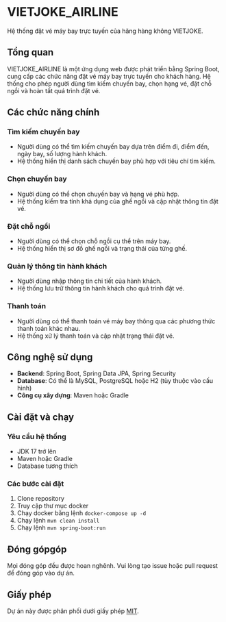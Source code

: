 # VIETJOKE_AIRLINE

Hệ thống đặt vé máy bay trực tuyến của hãng hàng không VIETJOKE.

## Tổng quan

VIETJOKE_AIRLINE là một ứng dụng web được phát triển bằng Spring Boot, cung cấp các chức năng đặt vé máy bay trực tuyến cho khách hàng. Hệ thống cho phép người dùng tìm kiếm chuyến bay, chọn hạng vé, đặt chỗ ngồi và hoàn tất quá trình đặt vé.

## Các chức năng chính

### Tìm kiếm chuyến bay
- Người dùng có thể tìm kiếm chuyến bay dựa trên điểm đi, điểm đến, ngày bay, số lượng hành khách.
- Hệ thống hiển thị danh sách chuyến bay phù hợp với tiêu chí tìm kiếm.

### Chọn chuyến bay
- Người dùng có thể chọn chuyến bay và hạng vé phù hợp.
- Hệ thống kiểm tra tính khả dụng của ghế ngồi và cập nhật thông tin đặt vé.

### Đặt chỗ ngồi
- Người dùng có thể chọn chỗ ngồi cụ thể trên máy bay.
- Hệ thống hiển thị sơ đồ ghế ngồi và trạng thái của từng ghế.

### Quản lý thông tin hành khách
- Người dùng nhập thông tin chi tiết của hành khách.
- Hệ thống lưu trữ thông tin hành khách cho quá trình đặt vé.

### Thanh toán
- Người dùng có thể thanh toán vé máy bay thông qua các phương thức thanh toán khác nhau.
- Hệ thống xử lý thanh toán và cập nhật trạng thái đặt vé.

## Công nghệ sử dụng

- **Backend**: Spring Boot, Spring Data JPA, Spring Security
- **Database**: Có thể là MySQL, PostgreSQL hoặc H2 (tùy thuộc vào cấu hình)
- **Công cụ xây dựng**: Maven hoặc Gradle

## Cài đặt và chạy

### Yêu cầu hệ thống
- JDK 17 trở lên
- Maven hoặc Gradle
- Database tương thích

### Các bước cài đặt
1. Clone repository
2. Truy cập thư mục docker
3. Chạy docker bằng lệnh `docker-compose up -d`
4. Chạy lệnh `mvn clean install`
5. Chạy lệnh `mvn spring-boot:run`

## Đóng gópgóp

Mọi đóng góp đều được hoan nghênh. Vui lòng tạo issue hoặc pull request để đóng góp vào dự án.

## Giấy phép

Dự án này được phân phối dưới giấy phép [MIT](LICENSE). 